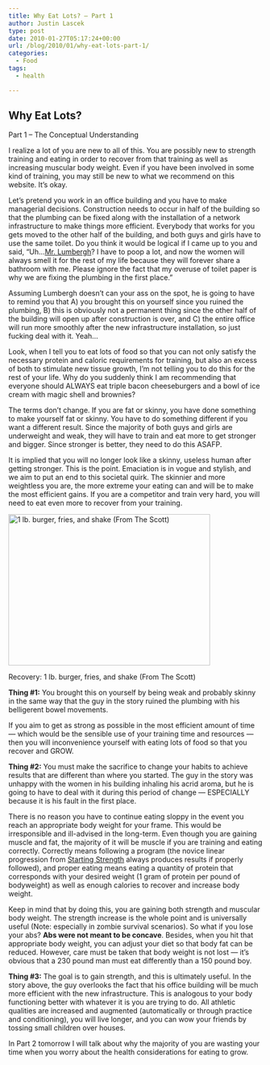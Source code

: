 ```yaml
---
title: Why Eat Lots? – Part 1
author: Justin Lascek
type: post
date: 2010-01-27T05:17:24+00:00
url: /blog/2010/01/why-eat-lots-part-1/
categories:
  - Food
tags:
  - health

---
```

## Why Eat Lots?
  
Part 1 &#8211; The Conceptual Understanding

I realize a lot of you are new to all of this. You are possibly new to strength training and eating in order to recover from that training as well as increasing muscular body weight. Even if you have been involved in some kind of training, you may still be new to what we recommend on this website. It&rsquo;s okay.
  

  
Let&rsquo;s pretend you work in an office building and you have to make managerial decisions. Construction needs to occur in half of the building so that the plumbing can be fixed along with the installation of a network infrastructure to make things more efficient. Everybody that works for you gets moved to the other half of the building, and both guys and girls have to use the same toilet. Do you think it would be logical if I came up to you and said, &#8220;Uh&#8230;[Mr. Lumbergh][1]? I have to poop a lot, and now the women will always smell it for the rest of my life because they will forever share a bathroom with me. Please ignore the fact that my overuse of toilet paper is why we are fixing the plumbing in the first place.&#8221;
  

  
Assuming Lumbergh doesn&rsquo;t can your ass on the spot, he is going to have to remind you that A) you brought this on yourself since you ruined the plumbing, B) this is obviously not a permanent thing since the other half of the building will open up after construction is over, and C) the entire office will run more smoothly after the new infrastructure installation, so just fucking deal with it. Yeah&#8230;
  

  
Look, when I tell you to eat lots of food so that you can not only satisfy the necessary protein and caloric requirements for training, but also an excess of both to stimulate new tissue growth, I&rsquo;m not telling you to do this for the rest of your life. Why do you suddenly think I am recommending that everyone should ALWAYS eat triple bacon cheeseburgers and a bowl of ice cream with magic shell and brownies?
  

  
The terms don&rsquo;t change. If you are fat or skinny, you have done something to make yourself fat or skinny. You have to do something different if you want a different result. Since the majority of both guys and girls are underweight and weak, they will have to train and eat more to get stronger and bigger. Since stronger is better, they need to do this ASAFP.
  

  
It is implied that you will no longer look like a skinny, useless human after getting stronger. This is the point. Emaciation is in vogue and stylish, and we aim to put an end to this societal quirk. The skinnier and more weightless you are, the more extreme your eating can and will be to make the most efficient gains. If you are a competitor and train very hard, you will need to eat even more to recover from your training.
  

  


<div id="attachment_1162" style="width: 410px" class="wp-caption aligncenter">
  <img aria-describedby="caption-attachment-1162" data-attachment-id="1162" data-permalink="/blog/2010/01/why-eat-lots-part-1/img_0328/" data-orig-file="/2010/01/IMG_0328.JPG" data-orig-size="1600,1200" data-comments-opened="1" data-image-meta="{&quot;aperture&quot;:&quot;2.8&quot;,&quot;credit&quot;:&quot;&quot;,&quot;camera&quot;:&quot;iPhone 3G&quot;,&quot;caption&quot;:&quot;&quot;,&quot;created_timestamp&quot;:&quot;1263847090&quot;,&quot;copyright&quot;:&quot;&quot;,&quot;focal_length&quot;:&quot;0&quot;,&quot;iso&quot;:&quot;0&quot;,&quot;shutter_speed&quot;:&quot;0&quot;,&quot;title&quot;:&quot;&quot;}" data-image-title="IMG_0328" data-image-description="" data-medium-file="/2010/01/IMG_0328-400x300.jpg" data-large-file="/2010/01/IMG_0328-1024x768.jpg" src="/2010/01/IMG_0328-400x300.jpg" alt="1 lb. burger, fries, and shake (From The Scott)" width="400" height="300" class="size-medium wp-image-1162" srcset="/2010/01/IMG_0328-400x300.jpg 400w, /2010/01/IMG_0328-1024x768.jpg 1024w, /2010/01/IMG_0328.JPG 1600w" sizes="(max-width: 400px) 100vw, 400px" />
  
  <p id="caption-attachment-1162" class="wp-caption-text">
    Recovery: 1 lb. burger, fries, and shake (From The Scott)
  </p>
</div>


  
**Thing #1:** You brought this on yourself by being weak and probably skinny in the same way that the guy in the story ruined the plumbing with his belligerent bowel movements.
  

  
If you aim to get as strong as possible in the most efficient amount of time &#8212; which would be the sensible use of your training time and resources &#8212; then you will inconvenience yourself with eating lots of food so that you recover and GROW.
  

  
**Thing #2:** You must make the sacrifice to change your habits to achieve results that are different than where you started. The guy in the story was unhappy with the women in his building inhaling his acrid aroma, but he is going to have to deal with it during this period of change &#8212; ESPECIALLY because it is his fault in the first place.
  

  
There is no reason you have to continue eating sloppy in the event you reach an appropriate body weight for your frame. This would be irresponsible and ill-advised in the long-term. Even though you are gaining muscle and fat, the majority of it will be muscle if you are training and eating correctly. Correctly means following a program (the novice linear progression from [Starting Strength][2] always produces results if properly followed), and proper eating means eating a quantity of protein that corresponds with your desired weight (1 gram of protein per pound of bodyweight) as well as enough calories to recover and increase body weight.
  

  
Keep in mind that by doing this, you are gaining both strength and muscular body weight. The strength increase is the whole point and is universally useful (Note: especially in zombie survival scenarios). So what if you lose your abs? **Abs were not meant to be concave**. Besides, when you hit that appropriate body weight, you can adjust your diet so that body fat can be reduced. However, care must be taken that body weight is not lost &#8212; it&rsquo;s obvious that a 230 pound man must eat differently than a 150 pound boy.
  

  
**Thing #3:** The goal is to gain strength, and this is ultimately useful. In the story above, the guy overlooks the fact that his office building will be much more efficient with the new infrastructure. This is analogous to your body functioning better with whatever it is you are trying to do. All athletic qualities are increased and augmented (automatically or through practice and conditioning), you will live longer, and you can wow your friends by tossing small children over houses.
  

  
In Part 2 tomorrow I will talk about why the majority of you are wasting your time when you worry about the health considerations for eating to grow.

 [1]: http://www.youtube.com/watch?v=p9Dp_DMAQAg
 [2]: http://www.aasgaardco.com/store/store.php?crn=199&rn=312&action=show_detail
